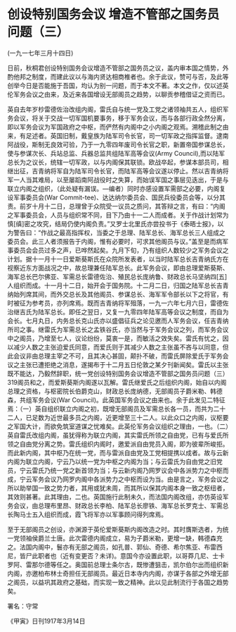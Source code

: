 # 创设特别国务会议 增造不管部之国务员问题（三）

 

(一九一七年三月十四日)

 

日前，秋桐君创设特别国务会议增造不管部之国务员之议，盖内审本国之情势，外酌他邦之制度，而建此议以与海内贤达相商椎者也。余于此议，赞可与否，及此等创举今日是否能施于吾国，均认为别一问题，而于本文不著。本文之作，仅以述英伦军务会议之由来，及近来各国增设无部阁员之趋势，以聊贡参稽借证之资而已。

英自去年岁杪雷德佐治改组内阁，雷氏自与统一党及工党之诸领袖共五人，组织军务会议，将关于交战一切军国机要事务，移于军务会议，而与各部行政全然分离，即以军务会议为军国政府之中枢，而俨然有内阁中之小内阁之观焉。溯稽此制之由来，有足述者。英国旧制，戴皇族为陆军司令长官，司一切军政之指挥监督。逮南阿战役，斯制无良效可验，乃于一九零四年废司令长官之职，新置帝国参谋总长，使与参谋次长、兵站总监、兵器总监共组陆军高等会议(Army Council),而以陆军总长为之议长，统辖一切军政，以与内阁保其联锁。欧战卒起，参谋本部员司，相继出征，吉青纳将军自为陆军司令长官，而陆军高等会议遂以停止。然以吉青纳将军一人当其难局，以至屡蹈南阿战役时之失算，而始误军国之事层见迭出，于是与联立内阁之组织，（此处疑有漏误。—编者）同时亦感设置军需部之必要，内阁复设军事委员会(War Commit-tee)、达达纳尔委员会、国民兵役委员会等，以分其责。前岁十月十二日，总理曾于众院受一议员之质问，其答辩之言，有曰：“内阁之军事委员会，人员与组织常不同，目下乃由十一二人而成者。关于作战计划常为慎[缜]密之攻究，结局仍使内阁负责。”又罗士北里氏亦尝投书于《泰晤士报》，以为警告曰：“作战之最高指挥权，当委之于总理、陆军总长、海军总长三人组成之委员会。此三人者须报告于内阁，惟有必要时，可求其他阁员与议。”盖至是而病军事委员会会员过多之声，已哗然起矣。九月下旬，乃有组织人数较少之军务会议之计划。据十一月十一日爱斯葵斯氏在众院所发表者，以当时陆军总长吉青纳氏方在视察近东方面战况之中，故总理兼任陆军总长。此军务会议，即由总理爱斯葵斯、海军总长巴尔佛亚、军需总长雷德佐治、殖民总长庞纳鲁、财政总长马坚纳四[五]人组织而成。十一月十二日，始开会于国务院。十二月二日，归国之陆军总长吉青纳始列席其间，而外交总长及其他阁员、参谋总长、海军军令部长以下之将官，有时被征为参考员，亦列席焉。既而吉青纳将军殂落，一九一六年七月六日，雷德佐治继吉氏为陆军总长。即任之翌日，又复一九零四年陆军高等会议之制度，而自为会长。七月丸日，内务总长克山氏亦以盛倡征兵之论见邀而人军务会议，任吉青纳所司之事。继雷氏为军需总长之孟铁谷氏，亦当然与于军务会议之列，而军务会议中之阁员，乃增至七人，议论纷纷，莫衷一是，而敏活之效失矣。雷氏有忧之，因以减少人数之主张迫爱氏同意，而爱氏则于其减少人数之主张虽不吝与以同意，但此会议非由总理主宰之不可，且其决心甚固，颠扑不破，而雷氏屏除爱氏于军务会议之主张已遭拒绝之消息，遂揭布于十二月五日伦敦之某夕刊新闻矣。雷氏以主张既不能达，乃毅然辞职，统一党创设特别国务会议增造不管部之国务员问题（三） 319阁员和之，而爱斯葵斯内阁遂以瓦解。雷氏继爱氏之后组织内阁，始自以内阁总理之资格，与枢密院长伯爵克山，财政总长庞纳德，无部阁员子爵米勒、韩德森，共组军务会议(War Council)。此英国军务会议之由来也。余于此发见二特征焉：（一）英自组织联立内阁之初，既增无部阁员及军需总长各一员，而共为二十二人，已足数为近世最多员之内阁，近更增至三十二人。以此众口之内阁，议枢要之军国大计，而欲免筑室道谋之忧难矣。此英伦军务会议组织之理由，一也。（二）英自雷氏改组内阁，虽犹得称为联立内阁，其实雷氏所领之自由党，已有与爱氏所领之自由党分离之势。雷氏组织内阁时，邀爱派自由党员入阁，即为彼辈所峻拒。而此新内阁，其中枢乃在统一党，而与雷派自由党及工党相提携以成者。故与云新内阁为联立内阁，宁云乃以统一党为中枢之内阁为当；与云雷氏为自由党之旧党员，宁云雷氏乃统一党之新首领为当；与云新内阁乃网罗议会中各派势力之中枢而成，宁云军务会议乃网罗内阁中各派势力之中枢而设为当。由是言之，军务会议之所以助举国一致之势力者，其用或犹未周，而其所以保其内阁本身一致之枢纽者，其效则甚著。此其理由，二也。英国施行此制未久，而法国内阁改组，亦仿英设军务会议，由总理布里昂、财政总长李柏、陆军总长廖铁、海军总长罗克士、军需总长陶马士五入组织而成，霞飞将军亦以军事顾问得列席焉。

至于无部阁员之创设，亦渊源于英伦爱斯葵斯内阁改造之时。其时膺斯选者，为统一党领袖侯爵兰士唐。此次雷德内阁成立，易为子爵米勒，更增一缺，韩德森充之。法国内阁中，鬟亦有无部之阁员，如孔普、郭仙、奇德、希尔焦亚、布雷西尼，皆尸此职者也（近有变更否？未详)。意国今亦设置此职，以哥莽几尼、士卡罗阿、雷那尔德等任之。奥国前总理士条尔古，既惨遭狙击，凯尔伯尔出而组织新内阁，亦邀柏布林士奇担任无部阁员。最近日本寺内内阁，亦谋于各部之外增无部之阁员，以益巩其政府之基础，而实现一致之精神。此以见此制流行于各国之趋势矣。

 

署名：守常

《甲寅》日刊1917年3月14日

 

 

 

